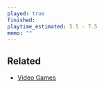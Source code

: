 ```yaml
---
played: true
finished:
playtime_estimated: 5.5 - 7.5
memo: ""
---
```


## Related
- [Video Games](notes/Video%20Games.md)